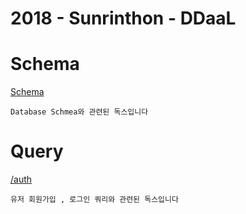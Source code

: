 # 2018 - Sunrinthon - DDaaL

# Schema

[Schema](./docs/schema.md)

    Database Schmea와 관련된 독스입니다

# Query

[/auth](./docs/auth.md)

    유저 회원가입 , 로그인 쿼리와 관련된 독스입니다